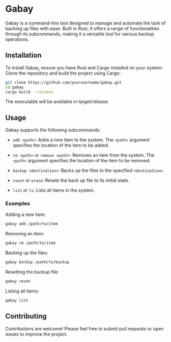# Gabay


Gabay is a command-line tool designed to manage and automate the task of backing up files with ease. Built in Rust, it offers a range of functionalities through its subcommands, making it a versatile tool for various backup operations.

## Installation

To install Gabay, ensure you have Rust and Cargo installed on your system. Clone the repository and build the project using Cargo:

```sh
git clone https://github.com/yourusername/gabay.git
cd gabay
cargo build --release
```
The executable will be available in target/release.

## Usage

Gabay supports the following subcommands:

- `add <path>`: Adds a new item to the system. The `<path>` argument specifies the location of the item to be added.

- `rm <path>` or `remove <path>`: Removes an item from the system. The `<path>` argument specifies the location of the item to be removed.

- `backup <destination>`: Backs up the files to the specified `<destination>`.

- `reset` or `erase`: Resets the back up file to its initial state.

- `list` or `ls`: Lists all items in the system.

### Examples

Adding a new item:

```sh
gabay add /path/to/item
```

Removing an item:

```sh
gabay rm /path/to/item
```

Backing up the files:

```sh
gabay backup /path/to/backup
```

Resetting the backup file:

```sh
gabay reset
```

Listing all items:

```sh
gabay list
```


## Contributing

Contributions are welcome! Please feel free to submit pull requests or open issues to improve the project.